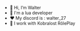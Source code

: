 - 👋 Hi, I’m Walter
- 👀 I'm a lua developer
- ❤️ My discord is : walter_27
- 🦉 I work with Kobralost RôlePlay
